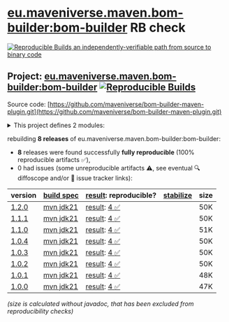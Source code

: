 [eu.maveniverse.maven.bom-builder:bom-builder](https://central.sonatype.com/artifact/eu.maveniverse.maven.bom-builder/bom-builder/versions) RB check
=======

[![Reproducible Builds](https://reproducible-builds.org/images/logos/rb.svg) an independently-verifiable path from source to binary code](https://reproducible-builds.org/)

## Project: [eu.maveniverse.maven.bom-builder:bom-builder](https://central.sonatype.com/artifact/eu.maveniverse.maven.bom-builder/bom-builder/versions) [![Reproducible Builds](https://img.shields.io/endpoint?url=https://raw.githubusercontent.com/jvm-repo-rebuild/reproducible-central/master/content/eu/maveniverse/maven/bom-builder/badge.json)](https://github.com/jvm-repo-rebuild/reproducible-central/blob/master/content/eu/maveniverse/maven/bom-builder/README.md)

Source code: [https://github.com/maveniverse/bom-builder-maven-plugin.git](https://github.com/maveniverse/bom-builder-maven-plugin.git)

<details><summary>This project defines 2 modules:</summary>

* [eu.maveniverse.maven.bom-builder:bom-builder](https://central.sonatype.com/artifact/eu.maveniverse.maven.bom-builder/bom-builder/overview)
* [eu.maveniverse.maven.plugins:bom-builder3](https://central.sonatype.com/artifact/eu.maveniverse.maven.plugins/bom-builder3/overview)
</details>

rebuilding **8 releases** of eu.maveniverse.maven.bom-builder:bom-builder:
- **8** releases were found successfully **fully reproducible** (100% reproducible artifacts :white_check_mark:),
- 0 had issues (some unreproducible artifacts :warning:, see eventual :mag: diffoscope and/or :memo: issue tracker links):

| version | [build spec](/BUILDSPEC.md) | [result](https://reproducible-builds.org/docs/jvm/): reproducible? | [stabilize](https://github.com/google/oss-rebuild/blob/main/cmd/stabilize/README.md) | size |
| -- | --------- | ------ | ------ | -- |
| [1.2.0](https://central.sonatype.com/artifact/eu.maveniverse.maven.bom-builder/bom-builder/1.2.0/pom) | [mvn jdk21](bom-builder-1.2.0.buildspec) | [result](bom-builder-1.2.0.buildinfo): [4 :white_check_mark: ](bom-builder-1.2.0.buildcompare) | | 50K |
| [1.1.1](https://central.sonatype.com/artifact/eu.maveniverse.maven.bom-builder/bom-builder/1.1.1/pom) | [mvn jdk21](bom-builder-1.1.1.buildspec) | [result](bom-builder-1.1.1.buildinfo): [4 :white_check_mark: ](bom-builder-1.1.1.buildcompare) | | 50K |
| [1.1.0](https://central.sonatype.com/artifact/eu.maveniverse.maven.bom-builder/bom-builder/1.1.0/pom) | [mvn jdk21](bom-builder-1.1.0.buildspec) | [result](bom-builder-1.1.0.buildinfo): [4 :white_check_mark: ](bom-builder-1.1.0.buildcompare) | | 51K |
| [1.0.4](https://central.sonatype.com/artifact/eu.maveniverse.maven.bom-builder/bom-builder/1.0.4/pom) | [mvn jdk21](bom-builder-1.0.4.buildspec) | [result](bom-builder-1.0.4.buildinfo): [4 :white_check_mark: ](bom-builder-1.0.4.buildcompare) | | 50K |
| [1.0.3](https://central.sonatype.com/artifact/eu.maveniverse.maven.bom-builder/bom-builder/1.0.3/pom) | [mvn jdk21](bom-builder-1.0.3.buildspec) | [result](bom-builder-1.0.3.buildinfo): [4 :white_check_mark: ](bom-builder-1.0.3.buildcompare) | | 50K |
| [1.0.2](https://central.sonatype.com/artifact/eu.maveniverse.maven.bom-builder/bom-builder/1.0.2/pom) | [mvn jdk21](bom-builder-1.0.2.buildspec) | [result](bom-builder-1.0.2.buildinfo): [4 :white_check_mark: ](bom-builder-1.0.2.buildcompare) | | 50K |
| [1.0.1](https://central.sonatype.com/artifact/eu.maveniverse.maven.bom-builder/bom-builder/1.0.1/pom) | [mvn jdk21](bom-builder-1.0.1.buildspec) | [result](bom-builder-1.0.1.buildinfo): [4 :white_check_mark: ](bom-builder-1.0.1.buildcompare) | | 48K |
| [1.0.0](https://central.sonatype.com/artifact/eu.maveniverse.maven.bom-builder/bom-builder/1.0.0/pom) | [mvn jdk21](bom-builder-1.0.0.buildspec) | [result](bom-builder-1.0.0.buildinfo): [4 :white_check_mark: ](bom-builder-1.0.0.buildcompare) | | 47K |

<i>(size is calculated without javadoc, that has been excluded from reproducibility checks)</i>
